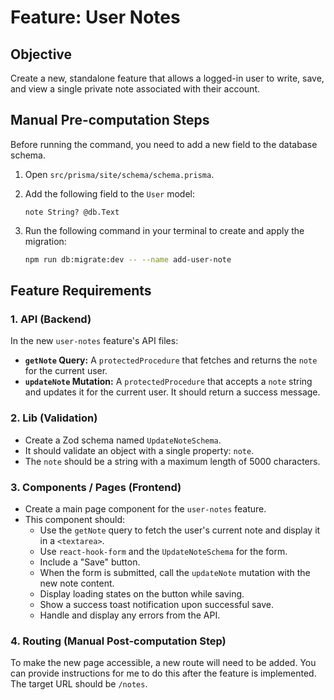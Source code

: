 # Feature: User Notes

## Objective

Create a new, standalone feature that allows a logged-in user to write, save, and view a single private note associated with their account.

## Manual Pre-computation Steps

Before running the command, you need to add a new field to the database schema.

1. Open `src/prisma/site/schema/schema.prisma`.
2. Add the following field to the `User` model:

    ```prisma
    note String? @db.Text
    ```

3. Run the following command in your terminal to create and apply the migration:

    ```bash
    npm run db:migrate:dev -- --name add-user-note
    ```

## Feature Requirements

### 1. API (Backend)

In the new `user-notes` feature's API files:

- **`getNote` Query:** A `protectedProcedure` that fetches and returns the `note` for the current user.
- **`updateNote` Mutation:** A `protectedProcedure` that accepts a `note` string and updates it for the current user. It should return a success message.

### 2. Lib (Validation)

- Create a Zod schema named `UpdateNoteSchema`.
- It should validate an object with a single property: `note`.
- The `note` should be a string with a maximum length of 5000 characters.

### 3. Components / Pages (Frontend)

- Create a main page component for the `user-notes` feature.
- This component should:
    - Use the `getNote` query to fetch the user's current note and display it in a `<textarea>`.
    - Use `react-hook-form` and the `UpdateNoteSchema` for the form.
    - Include a "Save" button.
    - When the form is submitted, call the `updateNote` mutation with the new note content.
    - Display loading states on the button while saving.
    - Show a success toast notification upon successful save.
    - Handle and display any errors from the API.

### 4. Routing (Manual Post-computation Step)

To make the new page accessible, a new route will need to be added. You can provide instructions for me to do this after the feature is implemented. The target URL should be `/notes`.
